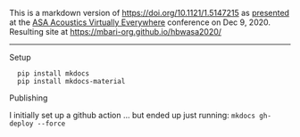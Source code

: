 This is a markdown version of <https://doi.org/10.1121/1.5147215>
as [presented](https://ave20-asa.ipostersessions.com/default.aspx?s=68-D3-A1-DF-62-78-D8-57-5F-78-3F-45-D9-F1-0E-92)
at the
[ASA Acoustics Virtually Everywhere](https://asa_ave20.vfairs.com/)
conference
on Dec 9, 2020.
Resulting site at <https://mbari-org.github.io/hbwasa2020/>

---

Setup

      pip install mkdocs
      pip install mkdocs-material

Publishing

I initially set up a github action ... 
but ended up just running: `mkdocs gh-deploy --force`
